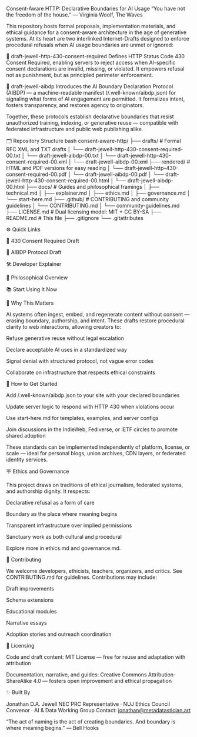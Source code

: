 Consent-Aware HTTP: Declarative Boundaries for AI Usage
“You have not the freedom of the house.” — Virginia Woolf, The Waves

This repository hosts formal proposals, implementation materials, and ethical guidance for a consent-aware architecture in the age of generative systems. At its heart are two interlinked Internet-Drafts designed to enforce procedural refusals when AI usage boundaries are unmet or ignored:

🚦 draft-jewell-http-430-consent-required
Defines HTTP Status Code 430 Consent Required, enabling servers to reject access when AI-specific consent declarations are invalid, missing, or violated. It empowers refusal not as punishment, but as principled perimeter enforcement.

🧭 draft-jewell-aibdp
Introduces the AI Boundary Declaration Protocol (AIBDP) — a machine-readable manifest (/.well-known/aibdp.json) for signaling what forms of AI engagement are permitted. It formalizes intent, fosters transparency, and restores agency to originators.

Together, these protocols establish declarative boundaries that resist unauthorized training, indexing, or generative reuse — compatible with federated infrastructure and public web publishing alike.

🗂 Repository Structure
bash
consent-aware-http/
├── drafts/          # Formal RFC XML and TXT drafts
│   └── draft-jewell-http-430-consent-required-00.txt
│   └── draft-jewell-aibdp-00.txt
│   └── draft-jewell-http-430-consent-required-00.xml
│   └── draft-jewell-aibdp-00.xml
├── rendered/        # HTML and PDF versions for easy reading
│   └── draft-jewell-http-430-consent-required-00.pdf
│   └── draft-jewell-aibdp-00.pdf
│   └── draft-jewell-http-430-consent-required-00.html
│   └── draft-jewell-aibdp-00.html
├── docs/            # Guides and philosophical framings
│   ├── technical.md
│   ├── explainer.md
│   ├── ethics.md
│   ├── governance.md
│   └── start-here.md
├── .github/         # CONTRIBUTING and community guidelines
│   └── CONTRIBUTING.md
│   └── community-guidelines.md
├── LICENSE.md       # Dual licensing model: MIT + CC BY-SA
├── README.md        # This file
├── .gitignore
└── .gitattributes

⚙️ Quick Links

📜 430 Consent Required Draft

📜 AIBDP Protocol Draft

🛠 Developer Explainer

🧠 Philosophical Overview

📚 Start Using It Now

🌱 Why This Matters

AI systems often ingest, embed, and regenerate content without consent — erasing boundary, authorship, and intent. These drafts restore procedural clarity to web interactions, allowing creators to:

Refuse generative reuse without legal escalation

Declare acceptable AI uses in a standardized way

Signal denial with structured protocol, not vague error codes

Collaborate on infrastructure that respects ethical constraints

🧩 How to Get Started

Add /.well-known/aibdp.json to your site with your declared boundaries

Update server logic to respond with HTTP 430 when violations occur

Use start-here.md for templates, examples, and server configs

Join discussions in the IndieWeb, Fediverse, or IETF circles to promote shared adoption

These standards can be implemented independently of platform, license, or scale — ideal for personal blogs, union archives, CDN layers, or federated identity services.

🪧 Ethics and Governance

This project draws on traditions of ethical journalism, federated systems, and authorship dignity. It respects:

Declarative refusal as a form of care

Boundary as the place where meaning begins

Transparent infrastructure over implied permissions

Sanctuary work as both cultural and procedural

Explore more in ethics.md and governance.md.

👥 Contributing

We welcome developers, ethicists, teachers, organizers, and critics. See CONTRIBUTING.md for guidelines. Contributions may include:

Draft improvements

Schema extensions

Educational modules

Narrative essays

Adoption stories and outreach coordination

🧾 Licensing

Code and draft content: MIT License — free for reuse and adaptation with attribution

Documentation, narrative, and guides: Creative Commons Attribution-ShareAlike 4.0 — fosters open improvement and ethical propagation

✨ Built By

Jonathan D.A. Jewell NEC PRC Representative · NUJ Ethics Council Convenor · AI & Data Working Group Contact: jonathan@metadatastician.art

“The act of naming is the act of creating boundaries. And boundary is where meaning begins.” — Bell Hooks